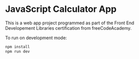 # JavaScript Calculator App

This is a web app project programmed as part of the Front End Developement Libraries certification from freeCodeAcademy.

To run on development mode:
```bash
npm install
npm run dev
```